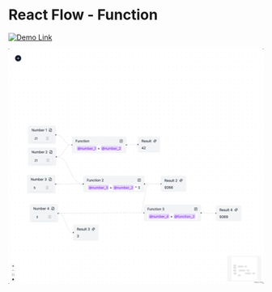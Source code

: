 # React Flow - Function

[![Demo Link](https://img.shields.io/badge/Try%20The%20Demo-222222?style=for-the-badge&logo=GitHub%20Pages&logoColor=white)](https://ghandic.github.io/react-flow-function/)

![Demo](./demo.png)